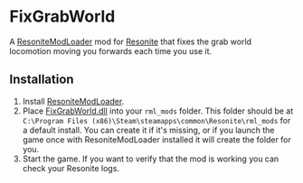 # FixGrabWorld

A [ResoniteModLoader](https://github.com/resonite-modding-group/ResoniteModLoader) mod for [Resonite](https://resonite.com/) that fixes the grab world locomotion moving you forwards each time you use it.

## Installation
1. Install [ResoniteModLoader](https://github.com/resonite-modding-group/ResoniteModLoader).
1. Place [FixGrabWorld.dll](https://github.com/art0007i/FixGrabWorld/releases/latest/download/FixGrabWorld.dll) into your `rml_mods` folder. This folder should be at `C:\Program Files (x86)\Steam\steamapps\common\Resonite\rml_mods` for a default install. You can create it if it's missing, or if you launch the game once with ResoniteModLoader installed it will create the folder for you.
1. Start the game. If you want to verify that the mod is working you can check your Resonite logs.
